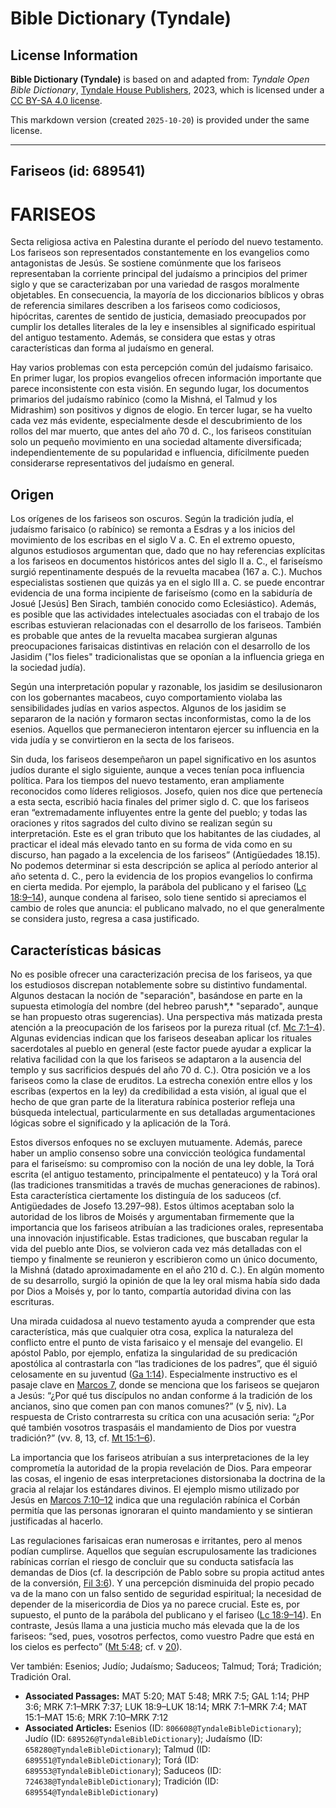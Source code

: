 # Bible Dictionary (Tyndale)

## License Information

**Bible Dictionary (Tyndale)** is based on and adapted from: _Tyndale Open Bible Dictionary_, [Tyndale House Publishers](https://tyndaleopenresources.com/), 2023, which is licensed under a [CC BY-SA 4.0 license](https://creativecommons.org/licenses/by-sa/4.0/legalcode.en).

This markdown version (created `2025-10-20`) is provided under the same license.



--------------------------------

## Fariseos (id: 689541)

FARISEOS
========

Secta religiosa activa en Palestina durante el período del nuevo testamento. Los fariseos son representados constantemente en los evangelios como antagonistas de Jesús. Se sostiene comúnmente que los fariseos representaban la corriente principal del judaísmo a principios del primer siglo y que se caracterizaban por una variedad de rasgos moralmente objetables. En consecuencia, la mayoría de los diccionarios bíblicos y obras de referencia similares describen a los fariseos como codiciosos, hipócritas, carentes de sentido de justicia, demasiado preocupados por cumplir los detalles literales de la ley e insensibles al significado espiritual del antiguo testamento. Además, se considera que estas y otras características dan forma al judaísmo en general.

Hay varios problemas con esta percepción común del judaísmo farisaico. En primer lugar, los propios evangelios ofrecen información importante que parece inconsistente con esta visión. En segundo lugar, los documentos primarios del judaísmo rabínico (como la Mishná, el Talmud y los Midrashim) son positivos y dignos de elogio. En tercer lugar, se ha vuelto cada vez más evidente, especialmente desde el descubrimiento de los rollos del mar muerto, que antes del año 70 d. C., los fariseos constituían solo un pequeño movimiento en una sociedad altamente diversificada; independientemente de su popularidad e influencia, difícilmente pueden considerarse representativos del judaísmo en general.

Origen
------

Los orígenes de los fariseos son oscuros. Según la tradición judía, el judaísmo farisaico (o rabínico) se remonta a Esdras y a los inicios del movimiento de los escribas en el siglo V a. C. En el extremo opuesto, algunos estudiosos argumentan que, dado que no hay referencias explícitas a los fariseos en documentos históricos antes del siglo II a. C., el fariseísmo surgió repentinamente después de la revuelta macabea (167 a. C.). Muchos especialistas sostienen que quizás ya en el siglo III a. C. se puede encontrar evidencia de una forma incipiente de fariseísmo (como en la sabiduría de Josué \[Jesús] Ben Sirach, también conocido como Eclesiástico). Además, es posible que las actividades intelectuales asociadas con el trabajo de los escribas estuvieran relacionadas con el desarrollo de los fariseos. También es probable que antes de la revuelta macabea surgieran algunas preocupaciones farisaicas distintivas en relación con el desarrollo de los Jasidim ("los fieles" tradicionalistas que se oponían a la influencia griega en la sociedad judía).

Según una interpretación popular y razonable, los jasidim se desilusionaron con los gobernantes macabeos, cuyo comportamiento violaba las sensibilidades judías en varios aspectos. Algunos de los jasidim se separaron de la nación y formaron sectas inconformistas, como la de los esenios. Aquellos que permanecieron intentaron ejercer su influencia en la vida judía y se convirtieron en la secta de los fariseos.

Sin duda, los fariseos desempeñaron un papel significativo en los asuntos judíos durante el siglo siguiente, aunque a veces tenían poca influencia política. Para los tiempos del nuevo testamento, eran ampliamente reconocidos como líderes religiosos. Josefo, quien nos dice que pertenecía a esta secta, escribió hacia finales del primer siglo d. C. que los fariseos eran “extremadamente influyentes entre la gente del pueblo; y todas las oraciones y ritos sagrados del culto divino se realizan según su interpretación. Este es el gran tributo que los habitantes de las ciudades, al practicar el ideal más elevado tanto en su forma de vida como en su discurso, han pagado a la excelencia de los fariseos” (Antigüedades 18\.15\). No podemos determinar si esta descripción se aplica al período anterior al año setenta d. C., pero la evidencia de los propios evangelios lo confirma en cierta medida. Por ejemplo, la parábola del publicano y el fariseo ([Lc 18:9–14](https://ref.ly/Luke18:9-Luke18:14)), aunque condena al fariseo, solo tiene sentido si apreciamos el cambio de roles que anuncia: el publicano malvado, no el que generalmente se considera justo, regresa a casa justificado.

Características básicas
-----------------------

No es posible ofrecer una caracterización precisa de los fariseos, ya que los estudiosos discrepan notablemente sobre su distintivo fundamental. Algunos destacan la noción de "separación", basándose en parte en la supuesta etimología del nombre (del hebreo parush*,* "separado", aunque se han propuesto otras sugerencias). Una perspectiva más matizada presta atención a la preocupación de los fariseos por la pureza ritual (cf. [Mc 7:1–4](https://ref.ly/Mark7:1-Mark7:4)). Algunas evidencias indican que los fariseos deseaban aplicar los rituales sacerdotales al pueblo en general (este factor puede ayudar a explicar la relativa facilidad con la que los fariseos se adaptaron a la ausencia del templo y sus sacrificios después del año 70 d. C.). Otra posición ve a los fariseos como la clase de eruditos. La estrecha conexión entre ellos y los escribas (expertos en la ley) da credibilidad a esta visión, al igual que el hecho de que gran parte de la literatura rabínica posterior refleja una búsqueda intelectual, particularmente en sus detalladas argumentaciones lógicas sobre el significado y la aplicación de la Torá.

Estos diversos enfoques no se excluyen mutuamente. Además, parece haber un amplio consenso sobre una convicción teológica fundamental para el fariseísmo: su compromiso con la noción de una ley doble, la Torá escrita (el antiguo testamento, principalmente el pentateuco) y la Torá oral (las tradiciones transmitidas a través de muchas generaciones de rabinos). Esta característica ciertamente los distinguía de los saduceos (cf. Antigüedades de Josefo 13\.297–98\). Estos últimos aceptaban solo la autoridad de los libros de Moisés y argumentaban firmemente que la importancia que los fariseos atribuían a las tradiciones orales, representaba una innovación injustificable. Estas tradiciones, que buscaban regular la vida del pueblo ante Dios, se volvieron cada vez más detalladas con el tiempo y finalmente se reunieron y escribieron como un único documento, la Mishná (datado aproximadamente en el año 210 d. C.). En algún momento de su desarrollo, surgió la opinión de que la ley oral misma había sido dada por Dios a Moisés y, por lo tanto, compartía autoridad divina con las escrituras.

Una mirada cuidadosa al nuevo testamento ayuda a comprender que esta característica, más que cualquier otra cosa, explica la naturaleza del conflicto entre el punto de vista farisaico y el mensaje del evangelio. El apóstol Pablo, por ejemplo, enfatiza la singularidad de su predicación apostólica al contrastarla con “las tradiciones de los padres”, que él siguió celosamente en su juventud ([Ga 1:14](https://ref.ly/Gal1:14)). Especialmente instructivo es el pasaje clave en [Marcos 7](https://ref.ly/Mark7:1-Mark7:37), donde se menciona que los fariseos se quejaron a Jesús: “¿Por qué tus discípulos no andan conforme á la tradición de los ancianos, sino que comen pan con manos comunes?” (v [5](https://ref.ly/Mark7:5), niv). La respuesta de Cristo contrarresta su crítica con una acusación seria: “¿Por qué también vosotros traspasáis el mandamiento de Dios por vuestra tradición?” (vv. 8, 13, cf. [Mt 15:1–6](https://ref.ly/Matt15:1-Matt15:6)).

La importancia que los fariseos atribuían a sus interpretaciones de la ley comprometía la autoridad de la propia revelación de Dios. Para empeorar las cosas, el ingenio de esas interpretaciones distorsionaba la doctrina de la gracia al relajar los estándares divinos. El ejemplo mismo utilizado por Jesús en [Marcos 7:10–12](https://ref.ly/Mark7:10-Mark7:12) indica que una regulación rabínica el Corbán permitía que las personas ignoraran el quinto mandamiento y se sintieran justificadas al hacerlo.

Las regulaciones farisaicas eran numerosas e irritantes, pero al menos podían cumplirse. Aquellos que seguían escrupulosamente las tradiciones rabínicas corrían el riesgo de concluir que su conducta satisfacía las demandas de Dios (cf. la descripción de Pablo sobre su propia actitud antes de la conversión, [Fil 3:6](https://ref.ly/Phil3:6)). Y una percepción disminuida del propio pecado va de la mano con un falso sentido de seguridad espiritual; la necesidad de depender de la misericordia de Dios ya no parece crucial. Este es, por supuesto, el punto de la parábola del publicano y el fariseo ([Lc 18:9–14](https://ref.ly/Luke18:9-Luke18:14)). En contraste, Jesús llama a una justicia mucho más elevada que la de los fariseos: “sed, pues, vosotros perfectos, como vuestro Padre que está en los cielos es perfecto” ([Mt 5:48](https://ref.ly/Matt5:48); cf. v [20](https://ref.ly/Matt5:20)).

Ver también: Esenios; Judío; Judaísmo; Saduceos; Talmud; Torá; Tradición; Tradición Oral.

* **Associated Passages:** MAT 5:20; MAT 5:48; MRK 7:5; GAL 1:14; PHP 3:6; MRK 7:1–MRK 7:37; LUK 18:9–LUK 18:14; MRK 7:1–MRK 7:4; MAT 15:1–MAT 15:6; MRK 7:10–MRK 7:12
* **Associated Articles:** Esenios (ID: `806608@TyndaleBibleDictionary`); Judío (ID: `689526@TyndaleBibleDictionary`); Judaísmo (ID: `658280@TyndaleBibleDictionary`); Talmud (ID: `689551@TyndaleBibleDictionary`); Torá (ID: `689553@TyndaleBibleDictionary`); Saduceos (ID: `724638@TyndaleBibleDictionary`); Tradición (ID: `689554@TyndaleBibleDictionary`)

